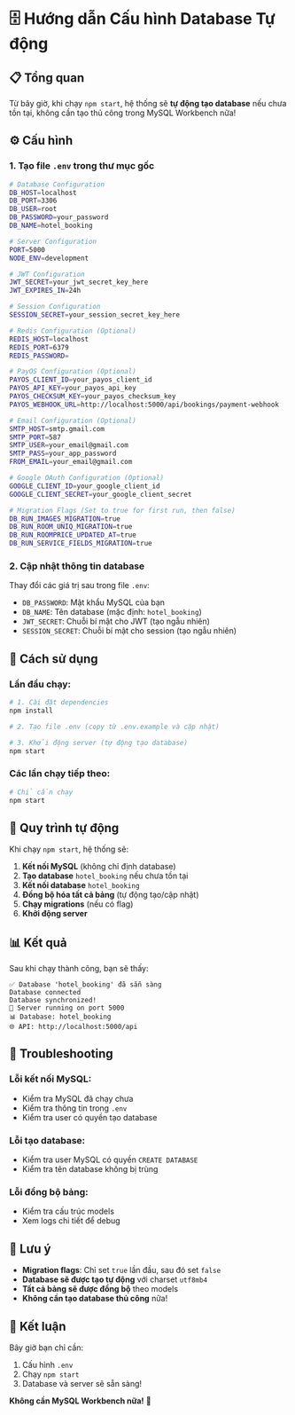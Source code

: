 # 🗄️ Hướng dẫn Cấu hình Database Tự động

## 📋 Tổng quan

Từ bây giờ, khi chạy `npm start`, hệ thống sẽ **tự động tạo database** nếu chưa tồn tại, không cần tạo thủ công trong MySQL Workbench nữa!

## ⚙️ Cấu hình

### 1. Tạo file `.env` trong thư mục gốc

```bash
# Database Configuration
DB_HOST=localhost
DB_PORT=3306
DB_USER=root
DB_PASSWORD=your_password
DB_NAME=hotel_booking

# Server Configuration
PORT=5000
NODE_ENV=development

# JWT Configuration
JWT_SECRET=your_jwt_secret_key_here
JWT_EXPIRES_IN=24h

# Session Configuration
SESSION_SECRET=your_session_secret_key_here

# Redis Configuration (Optional)
REDIS_HOST=localhost
REDIS_PORT=6379
REDIS_PASSWORD=

# PayOS Configuration (Optional)
PAYOS_CLIENT_ID=your_payos_client_id
PAYOS_API_KEY=your_payos_api_key
PAYOS_CHECKSUM_KEY=your_payos_checksum_key
PAYOS_WEBHOOK_URL=http://localhost:5000/api/bookings/payment-webhook

# Email Configuration (Optional)
SMTP_HOST=smtp.gmail.com
SMTP_PORT=587
SMTP_USER=your_email@gmail.com
SMTP_PASS=your_app_password
FROM_EMAIL=your_email@gmail.com

# Google OAuth Configuration (Optional)
GOOGLE_CLIENT_ID=your_google_client_id
GOOGLE_CLIENT_SECRET=your_google_client_secret

# Migration Flags (Set to true for first run, then false)
DB_RUN_IMAGES_MIGRATION=true
DB_RUN_ROOM_UNIQ_MIGRATION=true
DB_RUN_ROOMPRICE_UPDATED_AT=true
DB_RUN_SERVICE_FIELDS_MIGRATION=true
```

### 2. Cập nhật thông tin database

Thay đổi các giá trị sau trong file `.env`:
- `DB_PASSWORD`: Mật khẩu MySQL của bạn
- `DB_NAME`: Tên database (mặc định: `hotel_booking`)
- `JWT_SECRET`: Chuỗi bí mật cho JWT (tạo ngẫu nhiên)
- `SESSION_SECRET`: Chuỗi bí mật cho session (tạo ngẫu nhiên)

## 🚀 Cách sử dụng

### **Lần đầu chạy:**
```bash
# 1. Cài đặt dependencies
npm install

# 2. Tạo file .env (copy từ .env.example và cập nhật)

# 3. Khởi động server (tự động tạo database)
npm start
```

### **Các lần chạy tiếp theo:**
```bash
# Chỉ cần chạy
npm start
```

## 🔄 Quy trình tự động

Khi chạy `npm start`, hệ thống sẽ:

1. **Kết nối MySQL** (không chỉ định database)
2. **Tạo database** `hotel_booking` nếu chưa tồn tại
3. **Kết nối database** `hotel_booking`
4. **Đồng bộ hóa tất cả bảng** (tự động tạo/cập nhật)
5. **Chạy migrations** (nếu có flag)
6. **Khởi động server**

## 📊 Kết quả

Sau khi chạy thành công, bạn sẽ thấy:

```
✅ Database 'hotel_booking' đã sẵn sàng
Database connected
Database synchronized!
🚀 Server running on port 5000
📊 Database: hotel_booking
🌐 API: http://localhost:5000/api
```

## 🐛 Troubleshooting

### **Lỗi kết nối MySQL:**
- Kiểm tra MySQL đã chạy chưa
- Kiểm tra thông tin trong `.env`
- Kiểm tra user có quyền tạo database

### **Lỗi tạo database:**
- Kiểm tra user MySQL có quyền `CREATE DATABASE`
- Kiểm tra tên database không bị trùng

### **Lỗi đồng bộ bảng:**
- Kiểm tra cấu trúc models
- Xem logs chi tiết để debug

## 📝 Lưu ý

- **Migration flags**: Chỉ set `true` lần đầu, sau đó set `false`
- **Database sẽ được tạo tự động** với charset `utf8mb4`
- **Tất cả bảng sẽ được đồng bộ** theo models
- **Không cần tạo database thủ công** nữa!

## 🎉 Kết luận

Bây giờ bạn chỉ cần:
1. Cấu hình `.env`
2. Chạy `npm start`
3. Database và server sẽ sẵn sàng!

**Không cần MySQL Workbench nữa!** 🚀
